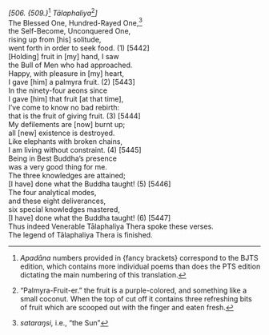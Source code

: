 *\[506. {509.}*[^1] *Tālaphaliya*[^2]*\]*  
The Blessed One, Hundred-Rayed One,[^3]  
the Self-Become, Unconquered One,  
rising up from \[his\] solitude,  
went forth in order to seek food. (1) \[5442\]  
\[Holding\] fruit in \[my\] hand, I saw  
the Bull of Men who had approached.  
Happy, with pleasure in \[my\] heart,  
I gave \[him\] a palmyra fruit. (2) \[5443\]  
In the ninety-four aeons since  
I gave \[him\] that fruit \[at that time\],  
I’ve come to know no bad rebirth:  
that is the fruit of giving fruit. (3) \[5444\]  
My defilements are \[now\] burnt up;  
all \[new\] existence is destroyed.  
Like elephants with broken chains,  
I am living without constraint. (4) \[5445\]  
Being in Best Buddha’s presence  
was a very good thing for me.  
The three knowledges are attained;  
\[I have\] done what the Buddha taught! (5) \[5446\]  
The four analytical modes,  
and these eight deliverances,  
six special knowledges mastered,  
\[I have\] done what the Buddha taught! (6) \[5447\]  
Thus indeed Venerable Tālaphaliya Thera spoke these verses.  
The legend of Tālaphaliya Thera is finished.  
[^1]: *Apadāna* numbers provided in {fancy brackets} correspond to the
    BJTS edition, which contains more individual poems than does the PTS
    edition dictating the main numbering of this translation.  
[^2]: “Palmyra-Fruit-er.” the fruit is a purple-colored, and something
    like a small coconut. When the top of cut off it contains three
    refreshing bits of fruit which are scooped out with the finger and
    eaten fresh.  
[^3]: *sataraŋsi,* i.e., “the Sun”

